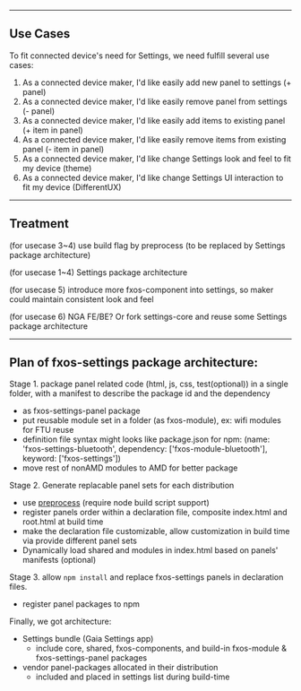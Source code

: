----
## Use Cases

To fit connected device's need for Settings, we need fulfill several use cases:

1. As a connected device maker, I'd like easily add new panel to settings (+ panel)
2. As a connected device maker, I'd like easily remove panel from settings (- panel)
3. As a connected device maker, I'd like easily add items to existing panel (+ item in panel)
4. As a connected device maker, I'd like easily remove items from existing panel (- item in panel)
5. As a connected device maker, I'd like change Settings look and feel to fit my device (theme)
6. As a connected device maker, I'd like change Settings UI interaction to fit my device (DifferentUX)

----
## Treatment

(for usecase 3~4) use build flag by preprocess (to be replaced by Settings package architecture)

(for usecase 1~4) Settings package architecture

(for usecase 5) introduce more fxos-component into settings, so maker could maintain consistent look and feel

(for usecase 6) NGA FE/BE? Or fork settings-core and reuse some Settings package architecture

----
## Plan of fxos-settings package architecture:

Stage 1. package panel related code (html, js, css, test(optional)) in a single folder, with a manifest to describe the package id and the dependency
  - as fxos-settings-panel package
  - put reusable module set in a folder (as fxos-module), ex: wifi modules for FTU reuse
  - definition file syntax might looks like package.json for npm: (name: 'fxos-settings-bluetooth', dependency: ['fxos-module-bluetooth'], keyword: ['fxos-settings'])
  - move rest of nonAMD modules to AMD for better package

Stage 2. Generate replacable panel sets for each distribution
  - use [preprocess](https://github.com/jsoverson/preprocess) (require node build script support)
  - register panels order within a declaration file, composite index.html and root.html at build time
  - make the declaration file customizable, allow customization in build time via provide different panel sets
  - Dynamically load shared and modules in index.html based on panels' manifests (optional)

Stage 3. allow `npm install` and replace fxos-settings panels in declaration files.
  - register panel packages to npm


Finally, we got architecture:

* Settings bundle (Gaia Settings app)
  - include core, shared, fxos-components, and build-in fxos-module & fxos-settings-panel packages
* vendor panel-packages allocated in their distribution
  - included and placed in settings list during build-time
